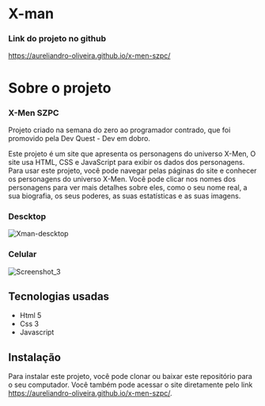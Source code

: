 # X-man
### Link do projeto no github
 https://aureliandro-oliveira.github.io/x-men-szpc/

# Sobre o projeto
### X-Men SZPC
Projeto criado na semana do zero ao programador contrado, que foi promovido pela Dev Quest - Dev em dobro.

Este projeto é um site que apresenta os personagens do universo X-Men, O site usa HTML, CSS e JavaScript para exibir os dados dos personagens.
Para usar este projeto, você pode navegar pelas páginas do site e conhecer os personagens do universo X-Men. Você pode clicar nos nomes dos personagens para ver mais detalhes sobre eles, como o seu nome real, a sua biografia, os seus poderes, as suas estatísticas e as suas imagens. 

### Descktop

 ![Xman-descktop](https://github.com/aureliandro-oliveira/x-men-szpc/assets/140663518/62e0c815-e6a3-48a0-922a-288b76f7258b)
### Celular
 
 ![Screenshot_3](https://github.com/aureliandro-oliveira/x-men-szpc/assets/140663518/21d136b8-e354-4de3-825b-2b94c932e466)


## Tecnologias usadas
 <ul>
    <li>Html 5</li>
    <li>Css 3</li>
    <li>Javascript</li>
 </ul>

## Instalação
Para instalar este projeto, você pode clonar ou baixar este repositório para o seu computador. Você também pode acessar o site diretamente pelo link https://aureliandro-oliveira.github.io/x-men-szpc/.


